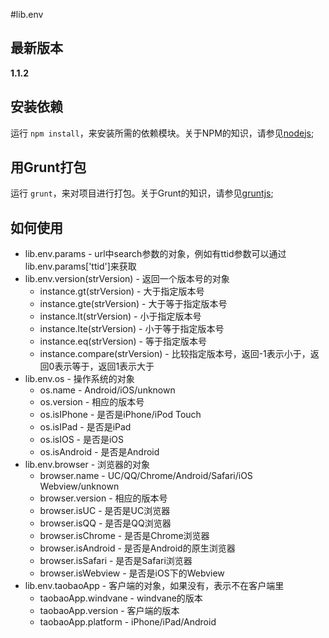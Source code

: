 #lib.env

## 最新版本

**1.1.2**

## 安装依赖

运行 `npm install`，来安装所需的依赖模块。关于NPM的知识，请参见[nodejs](http://nodejs.org/);

## 用Grunt打包

运行 `grunt`，来对项目进行打包。关于Grunt的知识，请参见[gruntjs](http://gruntjs.com/);

## 如何使用

* lib.env.params - url中search参数的对象，例如有ttid参数可以通过lib.env.params['ttid']来获取
* lib.env.version(strVersion) - 返回一个版本号的对象
	* instance.gt(strVersion) - 大于指定版本号
	* instance.gte(strVersion) - 大于等于指定版本号
	* instance.lt(strVersion) - 小于指定版本号
	* instance.lte(strVersion) - 小于等于指定版本号
	* instance.eq(strVersion) - 等于指定版本号
	* instance.compare(strVersion) - 比较指定版本号，返回-1表示小于，返回0表示等于，返回1表示大于
* lib.env.os - 操作系统的对象
	* os.name - Android/iOS/unknown
	* os.version - 相应的版本号
	* os.isIPhone - 是否是iPhone/iPod Touch
	* os.isIPad - 是否是iPad
	* os.isIOS - 是否是iOS
	* os.isAndroid - 是否是Android
* lib.env.browser - 浏览器的对象
	* browser.name - UC/QQ/Chrome/Android/Safari/iOS Webview/unknown
	* browser.version - 相应的版本号
	* browser.isUC - 是否是UC浏览器
	* browser.isQQ - 是否是QQ浏览器
	* browser.isChrome - 是否是Chrome浏览器
	* browser.isAndroid - 是否是Android的原生浏览器
	* browser.isSafari - 是否是Safari浏览器
	* browser.isWebview - 是否是iOS下的Webview
* lib.env.taobaoApp - 客户端的对象，如果没有，表示不在客户端里
	* taobaoApp.windvane - windvane的版本
	* taobaoApp.version - 客户端的版本
	* taobaoApp.platform - iPhone/iPad/Android